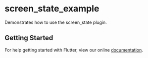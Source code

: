 # screen_state_example

Demonstrates how to use the screen_state plugin.

## Getting Started

For help getting started with Flutter, view our online
[documentation](https://flutter.io/).
